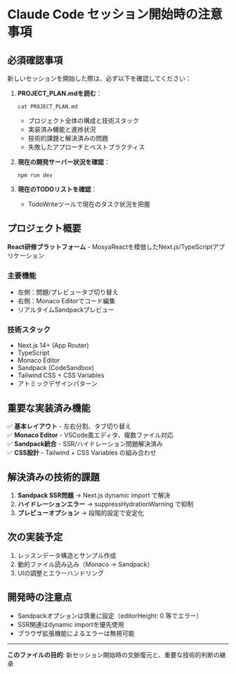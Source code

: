 # Claude Code セッション開始時の注意事項

## 必須確認事項

新しいセッションを開始した際は、必ず以下を確認してください：

1. **PROJECT_PLAN.mdを読む**：
   ```
   cat PROJECT_PLAN.md
   ```
   - プロジェクト全体の構成と技術スタック
   - 実装済み機能と進捗状況
   - 技術的課題と解決済みの問題
   - 失敗したアプローチとベストプラクティス

2. **現在の開発サーバー状況を確認**：
   ```
   npm run dev
   ```

3. **現在のTODOリストを確認**：
   - TodoWriteツールで現在のタスク状況を把握

## プロジェクト概要

**React研修プラットフォーム** - MosyaReactを模倣したNext.js/TypeScriptアプリケーション

### 主要機能
- 左側：問題/プレビュータブ切り替え
- 右側：Monaco Editorでコード編集
- リアルタイムSandpackプレビュー

### 技術スタック
- Next.js 14+ (App Router)
- TypeScript
- Monaco Editor
- Sandpack (CodeSandbox)
- Tailwind CSS + CSS Variables
- アトミックデザインパターン

## 重要な実装済み機能

✅ **基本レイアウト** - 左右分割、タブ切り替え  
✅ **Monaco Editor** - VSCode風エディタ、複数ファイル対応  
✅ **Sandpack統合** - SSR/ハイドレーション問題解決済み  
✅ **CSS設計** - Tailwind + CSS Variables の組み合わせ  

## 解決済みの技術的課題

1. **Sandpack SSR問題** → Next.js dynamic import で解決
2. **ハイドレーションエラー** → suppressHydrationWarning で抑制
3. **プレビューオプション** → 段階的設定で安定化

## 次の実装予定

1. レッスンデータ構造とサンプル作成
2. 動的ファイル読み込み（Monaco → Sandpack）
3. UIの調整とエラーハンドリング

## 開発時の注意点

- Sandpackオプションは慎重に設定（editorHeight: 0 等でエラー）
- SSR関連はdynamic importを優先使用
- ブラウザ拡張機能によるエラーは無視可能

---

**このファイルの目的**: 新セッション開始時の文脈復元と、重要な技術的判断の継承